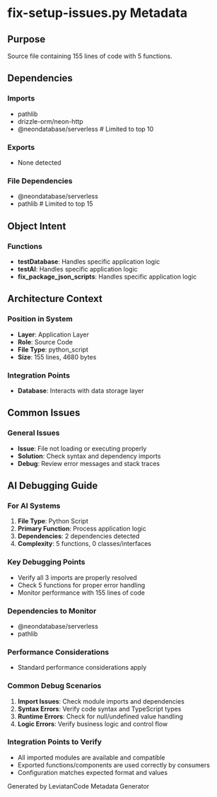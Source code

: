 # fix-setup-issues.py Metadata

## Purpose
Source file containing 155 lines of code with 5 functions.

## Dependencies

### Imports
- pathlib
- drizzle-orm/neon-http
- @neondatabase/serverless  # Limited to top 10

### Exports
- None detected

### File Dependencies
- @neondatabase/serverless
- pathlib  # Limited to top 15

## Object Intent

### Functions
- **testDatabase**: Handles specific application logic
- **testAI**: Handles specific application logic
- **fix_package_json_scripts**: Handles specific application logic


## Architecture Context

### Position in System
- **Layer**: Application Layer
- **Role**: Source Code
- **File Type**: python_script
- **Size**: 155 lines, 4680 bytes

### Integration Points
- **Database**: Interacts with data storage layer

## Common Issues

### General Issues
- **Issue**: File not loading or executing properly
- **Solution**: Check syntax and dependency imports
- **Debug**: Review error messages and stack traces

## AI Debugging Guide

### For AI Systems
1. **File Type**: Python Script
2. **Primary Function**: Process application logic
3. **Dependencies**: 2 dependencies detected
4. **Complexity**: 5 functions, 0 classes/interfaces

### Key Debugging Points
- Verify all 3 imports are properly resolved
- Check 5 functions for proper error handling
- Monitor performance with 155 lines of code

### Dependencies to Monitor
- @neondatabase/serverless
- pathlib

### Performance Considerations
- Standard performance considerations apply

### Common Debug Scenarios
1. **Import Issues**: Check module imports and dependencies
2. **Syntax Errors**: Verify code syntax and TypeScript types
3. **Runtime Errors**: Check for null/undefined value handling
4. **Logic Errors**: Verify business logic and control flow

### Integration Points to Verify
- All imported modules are available and compatible
- Exported functions/components are used correctly by consumers
- Configuration matches expected format and values

Generated by LeviatanCode Metadata Generator
